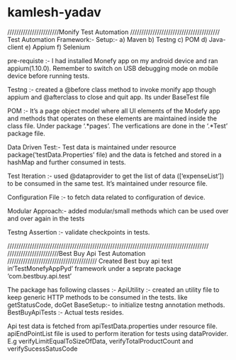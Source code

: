 # kamlesh-yadav

///////////////////////Monify Test Automation ////////////////////////////////////////
Test Automation Framework:-
Setup:-
a)	Maven
b)	Testng
c)	POM 
d)	Java-client
e)	Appium
f)	Selenium 
  
pre-requiste :- I had installed Monefy app on my android device and ran appium(1.10.0).
		Remember to switch on USB debugging mode on mobile device before running tests.

Testng :- created a @before class method to invoke monify app though appium and @afterclass to close and quit app.
	  Its under BaseTest file	

POM :- It’s a page object model where all UI elements of the Modefy app  and methods that operates on these elements are maintained inside the class file.
Under package ‘.*pages’. The verfications are done in the ‘.*Test’ package  file.

Data Driven Test:- Test data is maintained under resource package(‘testData.Properties’ file) and the data is fetched and stored in a hashMap and further consumed in tests.

Test Iteration :- used @dataprovider to get the list of data ([‘expenseList’]) to be consumed  in the same test. It’s maintained under resource file.

Configuration File :- to fetch data related to configuration of device.

Modular Approach:- added modular/small methods which can be used over and over again in the tests

Testng Assertion :- validate checkpoints in tests.

//////////////////////////////////////////////////////////////////////////////////////////
///////////////////////Best Buy Api Test Automation ////////////////////////////////////////
Created Best buy api test in‘TestMonefyAppPyd’ framework under a seprate package ‘com.bestbuy.api.test’

The package has following classes :-
ApiUtility :- created an utility file to keep generic HTTP methods to be consumed in the tests. like getStatusCode, doGet 
BaseSetup:- to initialize testng annotation methods.
BestBuyApiTests :- Actual tests resides.

Api test data is fetched from apiTestData.properties under resource file.
apiEndPointList file is used to perform iteration for tests using dataProvider. E.g verifyLimitEqualToSizeOfData, verifyTotalProductCount and verifySucessSatusCode
